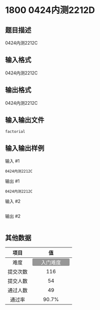 # 1800 0424内测2212D

## 题目描述

0424内测2212C

## 输入格式

0424内测2212C

## 输出格式

0424内测2212C

## 输入输出文件

`factorial`

## 输入输出样例

输入 #1
```
0424内测2212C
```
输出 #1
```
0424内测2212C
```
输入 #2
```

```
输出 #2
```

```

## 其他数据

|项目|值|
|:---:|:---:|
|难度|<span style="text-align: center; display: inline-block; border-radius: 3px; color: white; width: 120px; height: 24px; background-color: #979797">入门难度</span>|
|提交次数|$116$|
|提交人数|$54$|
|通过人数|$49$|
|通过率|$90.7\%$|

